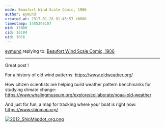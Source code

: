 ```yaml
---
node: Beaufort Wind Scale Comic, 1906
author: eymund
created_at: 2017-01-26 01:45:57 +0000
timestamp: 1485395157
nid: 13880
cid: 16104
uid: 1016
---
```




[eymund](../profile/eymund) replying to: [Beaufort Wind Scale Comic, 1906](../notes/mathew/01-25-2017/beaufort-wind-scale-comic-1906)

----
Great post !

For a history of old wind patterns:
https://www.oldweather.org/

How citizen scientists are helping build weather pattern benchmarks for studying climate change:
https://www.whalingmuseum.org/explore/collaborate/noaa-old-weather

And just for fun, a map for tracking where your boat is right now:
https://www.shipmap.org/
 
[![2012_ShipMapdot_org.png](https://publiclab.org/system/images/photos/000/019/376/large/2012_ShipMapdot_org.png)](https://publiclab.org/system/images/photos/000/019/376/original/2012_ShipMapdot_org.png)

